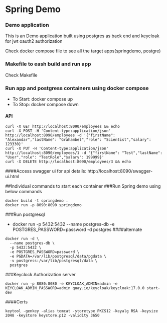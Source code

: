 # Spring Demo

### Demo application

This is an Demo application built using postgres as back end and keycloak for jwt oauth2 authorization

Check docker compose file to see all the target apps(springdemo, postgre)

### Makefile to eash build and run app

Check Makefile

### Run app and postgress containers using docker compose

* To Start: docker compose up
* To Stop: docker compose down

#### API

```
curl -X GET http://localhost:8090/employees && echo
curl -X POST -H 'Content-type:application/json' http://localhost:8090/employees -d '{"firstName": "Alexandar","lastName": "Grahambel","role": "Scientist","salary": 123330}'
curl -X PUT -H 'Content-type:application/json' http://localhost:8090/employees/1 -d '{"firstName": "Test","lastName": "User","role": "TestRole","salary": 199999}'
curl -X DELETE http://localhost:8090/employees/3 && echo
```
####Access swagger ui for api details:
http://localhost:8090/swagger-ui.html

##Individual commands to start each container
###Run Spring demo using below commands
```
docker build -t springdemo .
docker run -p 8090:8090 springdemo
```
###Run postgresql 
* docker run -p 5432:5432 --name postgres-db -e POSTGRES_PASSWORD=password -d postgres
####alternate
```
docker run -d \
  --name postgres-db \
  -p 5432:5432 \
  -e POSTGRES_PASSWORD=password \
  -e PGDATA=/var/lib/postgresql/data/pgdata \
  -v postgress:/var/lib/postgresql/data \
  postgres
```
###Keyclock Authorization server
````
docker run -p 8080:8080 -e KEYCLOAK_ADMIN=admin -e KEYCLOAK_ADMIN_PASSWORD=admin quay.io/keycloak/keycloak:17.0.0 start-dev
````
####Certs
```
keytool -genkey -alias tomcat -storetype PKCS12 -keyalg RSA -keysize 2048 -keystore keystore.p12 -validity 3650
```
